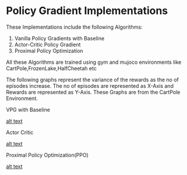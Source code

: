 # Policy Gradient Implementations

These Implementations include the following Algorithms:
1) Vanilla Policy Gradients with Baseline
2) Actor-Critic Policy Gradient
3) Proximal Policy Optimization 

All these Algorithms are trained using gym and mujoco environments like CartPole,FrozenLake,HalfCheetah etc

The following graphs represent the variance of the rewards as the no of episodes increase. The no of episodes are represented as X-Axis and Rewards are represented as Y-Axis. These Graphs are from the CartPole Environment.

VPG with Baseline

[alt text](https://github.com/researchofhemanth/Policy-Gradient-Implementations/blob/master/vpg_baseline.png)

Actor Critic

[alt text](https://github.com/researchofhemanth/Policy-Gradient-Implementations/blob/master/actor_critic.png)

Proximal Policy Optimization(PPO)

[alt text](https://github.com/researchofhemanth/Policy-Gradient-Implementations/blob/master/ppo.png)
